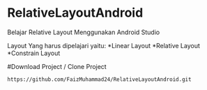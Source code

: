 # RelativeLayoutAndroid
Belajar Relative Layout Menggunakan Android Studio

Layout Yang harus dipelajari yaitu:
*Linear Layout
*Relative Layout
*Constrain Layout

#Download Project / Clone Project

``
https://github.com/FaizMuhammad24/RelativeLayoutAndroid.git
``
